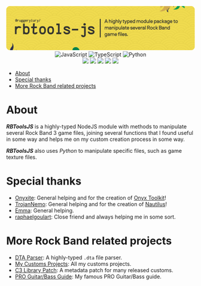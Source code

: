 <div align=center>
<img src='https://raw.githubusercontent.com/ruggeryiury/rbtools-js/master/assets/header.webp' alt='RBToolsJS: Package Header Image'>
</div>

<div align=center>
<img src='https://cdn.jsdelivr.net/gh/devicons/devicon@latest/icons/javascript/javascript-original.svg' width='30px' title='JavaScript'/>
<img src='https://cdn.jsdelivr.net/gh/devicons/devicon@latest/icons/typescript/typescript-original.svg' width='30px' title='TypeScript'/>
<img src='https://cdn.jsdelivr.net/gh/devicons/devicon@latest/icons/python/python-original.svg' width='30px' title='Python' />
</div>

<div align=center>
<img src='https://img.shields.io/github/last-commit/ruggeryiury/rbtools-js?color=%23DDD&style=for-the-badge' /> <img src='https://img.shields.io/github/repo-size/ruggeryiury/rbtools-js?style=for-the-badge' /> <img src='https://img.shields.io/github/issues/ruggeryiury/rbtools-js?style=for-the-badge' /> <img src='https://img.shields.io/github/package-json/v/ruggeryiury/rbtools-js?style=for-the-badge' /> <img src='https://img.shields.io/github/license/ruggeryiury/rbtools-js?style=for-the-badge' />
</div>

- [About](#about)
- [Special thanks](#special-thanks)
- [More Rock Band related projects](#more-rock-band-related-projects)

# About

**_RBToolsJS_** is a highly-typed NodeJS module with methods to manipulate several Rock Band 3 game files, joining several functions that I found useful in some way and helps me on my custom creation process in some way.

**_RBToolsJS_** also uses _Python_ to manipulate specific files, such as game texture files.

# Special thanks

- [Onyxite](https://github.com/mtolly): General helping and for the creation of [Onyx Toolkit](https://github.com/mtolly/onyx)!
- [TrojanNemo](https://github.com/trojannemo): General helping and for the creation of [Nautilus](https://github.com/trojannemo/Nautilus)!
- [Emma](https://github.com/InvoxiPlayGames): General helping.
- [raphaelgoulart](https://github.com/raphaelgoulart): Close friend and always helping me in some sort.

# More Rock Band related projects

- [DTA Parser](https://github.com/ruggeryiury/dta-parser): A highly-typed `.dta` file parser.
- [My Customs Projects](https://github.com/ruggeryiury/ruggy-customs-projects): All my customs projects.
- [C3 Library Patch](https://github.com/ruggeryiury/c3-library-patch): A metadata patch for many released customs.
- [PRO Guitar/Bass Guide](https://ruggeryiury.github.io/proguitarbass-guide/): My famous PRO Guitar/Bass guide.
